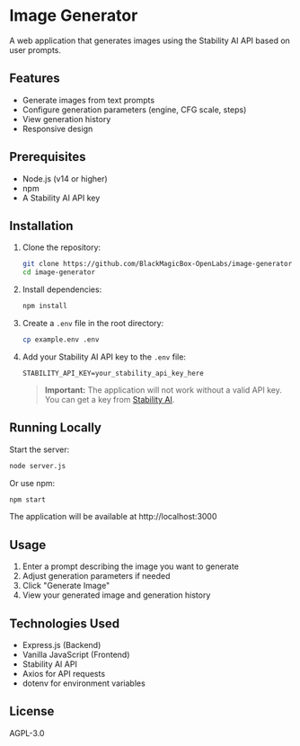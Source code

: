 # Image Generator

A web application that generates images using the Stability AI API based on user prompts.

## Features

- Generate images from text prompts
- Configure generation parameters (engine, CFG scale, steps)
- View generation history
- Responsive design

## Prerequisites

- Node.js (v14 or higher)
- npm
- A Stability AI API key

## Installation

1. Clone the repository:
   ```bash
   git clone https://github.com/BlackMagicBox-OpenLabs/image-generator.git
   cd image-generator
   ```

2. Install dependencies:
   ```bash
   npm install
   ```

3. Create a `.env` file in the root directory:
   ```bash
   cp example.env .env
   ```

4. Add your Stability AI API key to the `.env` file:
   ```
   STABILITY_API_KEY=your_stability_api_key_here
   ```
   > **Important:** The application will not work without a valid API key. You can get a key from [Stability AI](https://platform.stability.ai/).

## Running Locally

Start the server:
```bash
node server.js
```

Or use npm:
```bash
npm start
```

The application will be available at http://localhost:3000

## Usage

1. Enter a prompt describing the image you want to generate
2. Adjust generation parameters if needed
3. Click "Generate Image"
4. View your generated image and generation history

## Technologies Used

- Express.js (Backend)
- Vanilla JavaScript (Frontend)
- Stability AI API
- Axios for API requests
- dotenv for environment variables

## License

AGPL-3.0